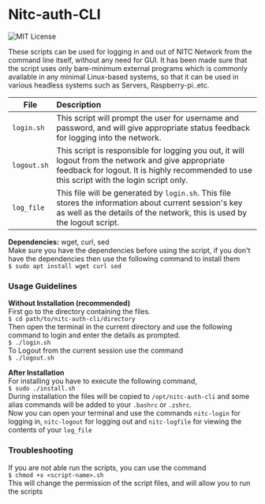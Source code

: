 # Nitc-auth-CLI


![MIT License](https://img.shields.io/github/license/AmarNathH/nitc-auth-cli.svg?label=License)

These scripts can be used for logging in and out of NITC Network from the command line itself, without any need for GUI. It has been made sure that the script uses only bare-minimum external programs which is commonly available in any minimal Linux-based systems, so that it can be used in various headless systems such as Servers, Raspberry-pi..etc.

| File | Description |
|------|:------|
| `login.sh` | This script will prompt the user for username and password, and will give appropriate status feedback for logging into the network. |
| `logout.sh` | This script is responsible for logging you out, it will logout from the network and give appropriate feedback for logout. It is highly recommended to use this script with the login script only. |
| `log_file` | This file will be generated by `login.sh`. This file stores the information about current session's key as well as the details of the network, this is used by the logout script.|

**Dependencies:** wget, curl, sed  
Make sure you have the dependencies before using the script, if you don't have the dependencies then use the following command to install them  
`$ sudo apt install wget curl sed`


### Usage Guidelines
**Without Installation (recommended)**    
First go to the directory containing the files.  
`$ cd path/to/nitc-auth-cli/directory`  
Then open the terminal in the current directory and use the following command to login and enter the details as prompted.  
`$ ./login.sh`  
To Logout from the current session use the command  
`$ ./logout.sh`

**After Installation**  
For installing you have to execute the following command,  
`$ sudo ./install.sh`   
During installation the files will be copied to `/opt/nitc-auth-cli` and some alias commands will be added to your `.bashrc` or `.zshrc`.  
Now you can open your terminal and use the commands `nitc-login` for logging in, `nitc-logout` for logging out and `nitc-logfile` for viewing the contents of your `log_file` 

### Troubleshooting  
If you are not able run the scripts, you can use the command  
`$ chmod +x <script-name>.sh`  
This will change the permission of the script files, and will allow you to run the scripts

